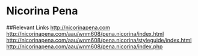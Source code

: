 # Nicorina Pena

##Relevant Links
http://nicorinapena.com
http://nicorinapena.com/aau/wnm608/pena.nicorina/index.html
http://nicorinapena.com/aau/wnm608/pena.nicorina/styleguide/index.html
http://nicorinapena.com/aau/wnm608/pena.nicorina/index.php